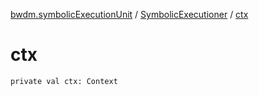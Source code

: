 [bwdm.symbolicExecutionUnit](../index.md) / [SymbolicExecutioner](index.md) / [ctx](./ctx.md)

# ctx

`private val ctx: Context`